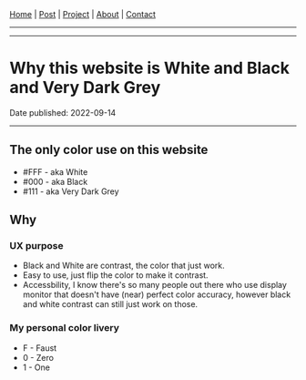 <nav>
<a href="../index.html">Home</a>
|
<a href="../post.html">Post</a>
|
<a href="../project.html">Project</a>
|
<a href="../about.html">About</a>
|
<a href="../contact.html">Contact</a>
</nav>
</header>
<hr><hr>
<main>
<!-- Your Content Start After This Line -->


# Why this website is White and Black and Very Dark Grey

Date published: 2022-09-14

---

## The only color use on this website  

* #FFF - aka White  
* #000 - aka Black  
* #111 - aka Very Dark Grey  

## Why

### UX purpose

* Black and White are contrast, the color that just work.  
* Easy to use, just flip the color to make it contrast.  
* Accessbility, I know there's so many people out there who use display monitor that doesn't have (near) perfect color accuracy, however black and white contrast can still just work on those.  

### My personal color livery

* F - Faust
* 0 - Zero
* 1 - One
